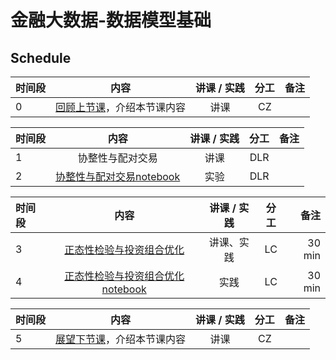 # 金融大数据-数据模型基础

## Schedule

|  时间段   |  内容    |   讲课 / 实践   |  分工  |    备注   |
| :---     |   :----:    |   :----:    |    :----:    |       ---: |
|    0     | [回顾上节课](10-FBD.md)，介绍本节课内容     |  讲课    |     CZ     |         |


|时间段   |  内容    | 讲课 / 实践     |  分工  |  备注       |
| :---    |   :----:    |   :----:    |    :----:    | ---: |
|    1     |   协整性与配对交易     |    讲课  |      DLR    |         |
|    2     |   [协整性与配对交易notebook]()     |    实验  |      DLR     |         |


| 时间段  |  内容     |  讲课 / 实践     |   分工  |   备注       |
| :---    | :----:   |   :----:    |    :----:    |       ---: |
|    3     | [正态性检验与投资组合优化]()  |  讲课、实践   |    LC   |    30 min    |
|    4     | [正态性检验与投资组合优化notebook]()  |   实践   |    LC   |    30 min    |


|时间段     |  内容    | 讲课 / 实践     |  分工  |备注       |
| :---      |   :----:    |   :----:    |    :----:    |       ---: |
|    5      | [展望下节课](12-FBD.md)，介绍本节课内容     |  讲课    |     CZ     |  
